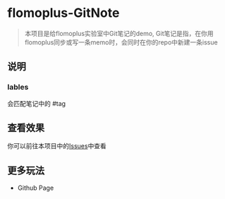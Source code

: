 # flomoplus-GitNote

> 本项目是给flomoplus实验室中Git笔记的demo, Git笔记是指，在你用flomoplus同步或写一条memo时，会同时在你的repo中新建一条issue


## 说明

### lables

会匹配笔记中的 #tag

## 查看效果

你可以前往本项目中的[Issues](https://github.com/it5200/flomoplus-GitNote/issues)中查看 


## 更多玩法

- Github Page


